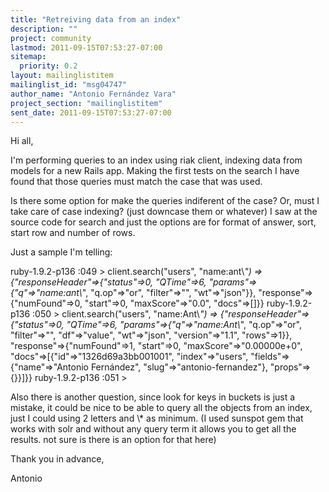 ```yaml
---
title: "Retreiving data from an index"
description: ""
project: community
lastmod: 2011-09-15T07:53:27-07:00
sitemap:
  priority: 0.2
layout: mailinglistitem
mailinglist_id: "msg04747"
author_name: "Antonio Fernández Vara"
project_section: "mailinglistitem"
sent_date: 2011-09-15T07:53:27-07:00
---
```



Hi all,

I'm performing queries to an index using riak client, indexing data from
models for a new Rails app. Making the first tests on the search I have
found that those queries must match the case that was used.

Is there some option for make the queries indiferent of the case? Or, must I
take care of case indexing? (just downcase them or whatever) I saw at the
source code for search and just the options are for format of answer, sort,
start row and number of rows.


Just a sample I'm telling:

ruby-1.9.2-p136 :049 &gt; client.search("users", "name:ant\\*")
 =&gt; {"responseHeader"=&gt;{"status"=&gt;0, "QTime"=&gt;6,
"params"=&gt;{"q"=&gt;"name:ant\\*", "q.op"=&gt;"or", "filter"=&gt;"", "wt"=&gt;"json"}},
"response"=&gt;{"numFound"=&gt;0, "start"=&gt;0, "maxScore"=&gt;"0.0", "docs"=&gt;[]}}
ruby-1.9.2-p136 :050 &gt; client.search("users", "name:Ant\\*")
 =&gt; {"responseHeader"=&gt;{"status"=&gt;0, "QTime"=&gt;6,
"params"=&gt;{"q"=&gt;"name:Ant\\*", "q.op"=&gt;"or", "filter"=&gt;"", "df"=&gt;"value",
"wt"=&gt;"json", "version"=&gt;"1.1", "rows"=&gt;1}}, "response"=&gt;{"numFound"=&gt;1,
"start"=&gt;0, "maxScore"=&gt;"0.00000e+0", "docs"=&gt;[{"id"=&gt;"1326d69a3bb001001",
"index"=&gt;"users", "fields"=&gt;{"name"=&gt;"Antonio Fernández",
"slug"=&gt;"antonio-fernandez"}, "props"=&gt;{}}]}}
ruby-1.9.2-p136 :051 &gt;


Also there is another question, since look for keys in buckets is just a
mistake, it could be nice to be able to query all the objects from an index,
just I could using 2 letters and \\* as minimum. (I used sunspot gem that
works with solr and without any query term it allows you to get all the
results. not sure is there is an option for that here)

Thank you in advance,

Antonio
